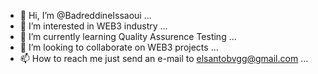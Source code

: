 - 👋 Hi, I’m @BadreddineIssaoui ...
- 👀 I’m interested in WEB3 industry ...
- 🌱 I’m currently learning Quality Assurence Testing ...
- 💞️ I’m looking to collaborate on WEB3 projects ...
- 📫 How to reach me just send an e-mail to elsantobvgg@gmail.com ...

<!---
BadreddineIssaoui/BadreddineIssaoui is a ✨ special ✨ repository because its `README.md` (this file) appears on your GitHub profile.
You can click the Preview link to take a look at your changes.
--->
